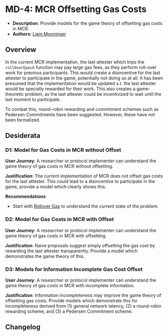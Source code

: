 # MD-4: MCR Offsetting Gas Costs

- **Description**: Provide models for the game theory of offsetting gas costs in MCR.
- **Authors**: [Liam Monninger](mailto:liam@movementlabs.xyz)


## Overview
In the current MCR implementation, the last attester which trips the `rollOverEpoch` function may pay large gas fees, as they perform roll-over work for previous participants. This would create a disincentive for the last attester to participate in the game, potentially not doing so at all. It has been presumed that the implementation would be updated s.t. the last attester would be specially rewarded for their work. This also creates a game-theoretic problem, as the last attester could be incentivized to wait until the last moment to participate.

To combat this, round-robin rewarding and commitment schemes such as Pedersen Commitments have been suggested. However, these have not been formalized.

## Desiderata

### D1: Model for Gas Costs in MCR without Offset
**User Journey**: A researcher or protocol implementer can understand the game theory of gas costs in MCR without offsetting.

**Justification**: The current implementation of MCR does not offset gas costs for the last attester. This could lead to a disincentive to participate in the game, provide a model which clearly shows this.

**Recommendations**:
- Start with [Rollover Gas](./rollover-gas.md) to understand the current state of the problem.

### D2: Model for Gas Costs in MCR with Offset
**User Journey**: A researcher or protocol implementer can understand the game theory of gas costs in MCR with offsetting.

**Justification**: Naive proposals suggest simply offsetting the gas cost by rewarding the last attester transparently. Provide a model which demonstrates the game theory of this.

### D3: Models for Information Incomplete Gas Cost Offset
**User Journey**: A researcher or protocol implementer can understand the game theory of gas costs in MCR with incomplete information.

**Justification**: Information incompleteness may improve the game theory of offsetting gas costs. Provide models which demonstrate this for incompleteness derived from (1) general network latency, (2) a round-robin rewarding scheme, and (3) a Pedersen Commitment scheme.

## Changelog
